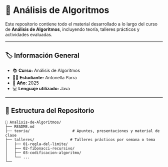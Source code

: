 # 📘 Análisis de Algoritmos

Este repositorio contiene todo el material desarrollado a lo largo del curso de **Análisis de Algoritmos**, incluyendo teoría, talleres prácticos y actividades evaluadas.

---

## 🏷️ Información General

- 📚 **Curso:** Análisis de Algoritmos
- 👩‍💻 **Estudiante:** Antonella Parra
- 📅 **Año:** 2025
- 💻 **Lenguaje utilizado:** Java

---

## 📂 Estructura del Repositorio

```plaintext
📁 Analisis-de-Algoritmos/
├── README.md
├── teoria/                   # Apuntes, presentaciones y material de clase
├── talleres/                # Talleres prácticos por semana o tema
│   ├── 01-regla-del-limite/
│   ├── 02-fibonacci-recursivo/
│   ├── 03-codificacion-algoritmo/
│   └── ...
└── 
